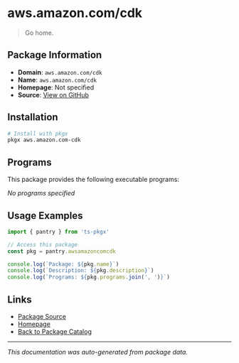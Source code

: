 # aws.amazon.com/cdk

> Go home.

## Package Information

- **Domain**: `aws.amazon.com/cdk`
- **Name**: `aws.amazon.com/cdk`
- **Homepage**: Not specified
- **Source**: [View on GitHub](https://github.com/pkgxdev/pantry/tree/main/projects/aws.amazon.com/cdk/package.yml)

## Installation

```bash
# Install with pkgx
pkgx aws.amazon.com-cdk
```

## Programs

This package provides the following executable programs:

*No programs specified*

## Usage Examples

```typescript
import { pantry } from 'ts-pkgx'

// Access this package
const pkg = pantry.awsamazoncomcdk

console.log(`Package: ${pkg.name}`)
console.log(`Description: ${pkg.description}`)
console.log(`Programs: ${pkg.programs.join(', ')}`)
```

## Links

- [Package Source](https://github.com/pkgxdev/pantry/tree/main/projects/aws.amazon.com/cdk/package.yml)
- [Homepage](#)
- [Back to Package Catalog](../package-catalog.md)

---

*This documentation was auto-generated from package data.*
